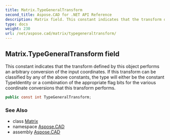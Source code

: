 ```yaml
---
title: Matrix.TypeGeneralTransform
second_title: Aspose.CAD for .NET API Reference
description: Matrix field. This constant indicates that the transform defined by this object performs an arbitrary conversion of the input coordinates. If this transform can be classified by any of the above constants the type will either be the constant TypeIdentity or a combination of the appropriate flag bits for the various coordinate conversions that this transform performs
type: docs
weight: 230
url: /net/aspose.cad/matrix/typegeneraltransform/
---
```

## Matrix.TypeGeneralTransform field

This constant indicates that the transform defined by this object performs an arbitrary conversion of the input coordinates. If this transform can be classified by any of the above constants, the type will either be the constant TypeIdentity or a combination of the appropriate flag bits for the various coordinate conversions that this transform performs.

```csharp
public const int TypeGeneralTransform;
```

### See Also

* class [Matrix](../)
* namespace [Aspose.CAD](../../matrix/)
* assembly [Aspose.CAD](../../../)


